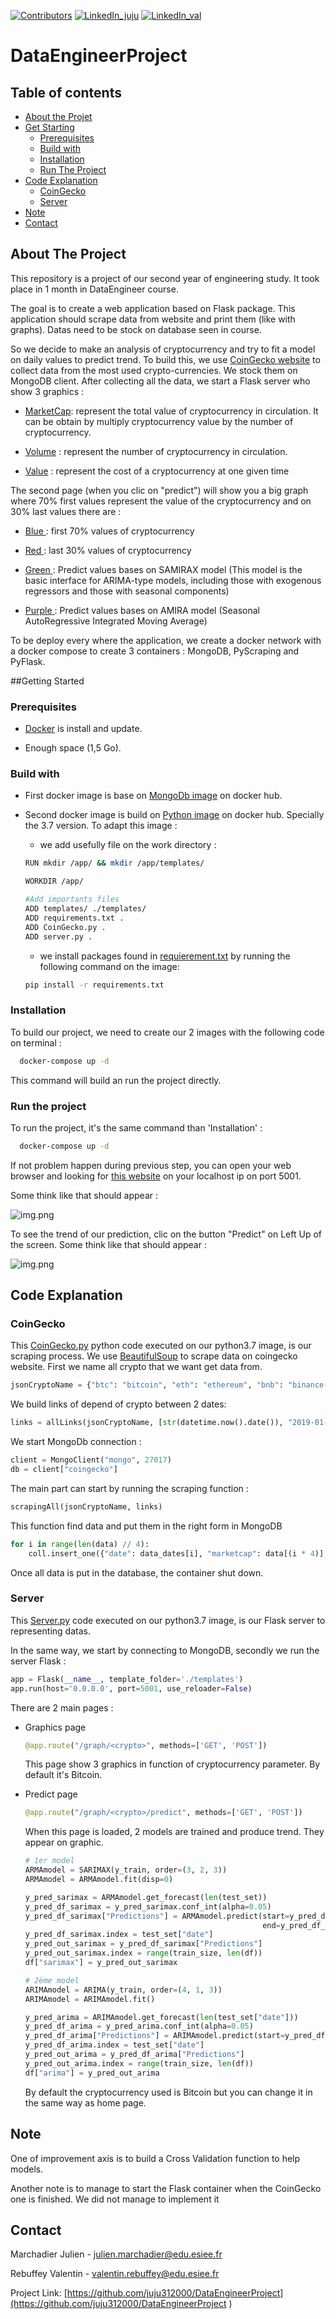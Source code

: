 [![Contributors][contributors-shield]](https://github.com/juju312000/DataEngineerProject/graphs/contributors)
[![LinkedIn_juju][linkedin-shield]](https://linkedin.com/in/jmarchadier)
[![LinkedIn_val][linkedin-shield]](https://linkedin.com/in/valentin-rebuffey-2b34aa22a)

# DataEngineerProject

## Table of contents
* [About the Projet](#About-the-Project)
* [Get Starting](#Get-Strating)
  * [Prerequisites](#Prerequisites)
  * [Build with](#Build-with)
  * [Installation](#Installation)
  * [Run The Project](#Run-the-project)
* [Code Explanation](#Code-Explanation)
  * [CoinGecko](#Coingecko)
  * [Server](#Server)
* [Note](#Note)
* [Contact](#contact) 

## About The Project

This repository is a project of our second year of engineering study.
It took place in 1 month in DataEngineer course.

The goal is to create a web application based on Flask package.
This application should scrape data from website and print them (like with graphs).
Datas need to be stock on database seen in course.

So we decide to make an analysis of cryptocurrency and try to fit a model on daily values to predict trend.
To build this, we use [CoinGecko website](https://www.coingecko.com) to collect data from the most used crypto-currencies.
We stock them on MongoDB client.
After collecting all the data, we start a Flask server who show 3 graphics :

* <u>MarketCap</u>: represent the total value of cryptocurrency in circulation. It can be obtain by multiply cryptocurrency value by the number of cryptocurrency.


* <u>Volume</u> : represent the number of cryptocurrency in circulation.


* <u>Value</u> : represent the cost of a cryptocurrency at one given time

The second page (when you clic on "predict") will show you a big graph where 70% first values represent the value of the cryptocurrency and on 30% last values there are :

* <u> Blue </u> : first 70% values of cryptocurrency 


* <u> Red </u>  : last 30% values of cryptocurrency


* <u> Green </u> : Predict values bases on SAMIRAX model (This model is the basic interface for ARIMA-type models, including those with exogenous regressors and those with seasonal components)


* <u> Purple </u> : Predict values bases on AMIRA model (Seasonal AutoRegressive Integrated Moving Average)

To be deploy every where the application, we create a docker network with a docker compose to create 3 containers : MongoDB, PyScraping
and PyFlask.

##Getting Started
### Prerequisites

* <u>Docker</u> is install and update.


* Enough space (1,5 Go).

### Build with

* First docker image is base on [MongoDb image](https://hub.docker.com/_/mongo) on docker hub.


* Second docker image is build on [Python image](https://hub.docker.com/_/python) on docker hub. Specially the 3.7 version. To adapt this image :
  * we add usefully file on the work directory :
  ```bash
  RUN mkdir /app/ && mkdir /app/templates/

  WORKDIR /app/

  #Add importants files
  ADD templates/ ./templates/
  ADD requirements.txt .
  ADD CoinGecko.py .
  ADD server.py .
  ```
  * we install packages found in [requierement.txt](requirements.txt) by running the following command on the image: 
  ```bash
  pip install -r requirements.txt
    ```
  

### Installation 

To build our project, we need to create our 2 images with the following code on terminal :

```sh
  docker-compose up -d
  ```
This command will build an run the project directly.

### Run the project

To run the project, it's the same command than 'Installation' : 
```sh
  docker-compose up -d
  ```

If not problem happen during previous step, you can open your web browser and looking for [this website](http://localhost:5001/) on your localhost ip on port 5001.

Some think like that should appear : 

![img.png](data/home.png)

To see the trend of our prediction, clic on the button "Predict" on Left Up of the screen.
Some think like that should appear :

![img.png](data/prediction.png)

## Code Explanation 
### CoinGecko

This [CoinGecko.py](CoinGecko.py) python code executed on our python3.7 image, is our scraping process. 
We use [BeautifulSoup](https://www.crummy.com/software/BeautifulSoup/) to scrape data on coingecko website.
First we name all crypto that we want get data from.

```python
jsonCryptoName = {"btc": "bitcoin", "eth": "ethereum", "bnb": "binance-coin", "ada": "cardano", "sol": "solana"}
```
We build links of depend of crypto between 2 dates: 
```python
links = allLinks(jsonCryptoName, [str(datetime.now().date()), "2019-01-28"])
```
We start MongoDb connection :
```python
client = MongoClient("mongo", 27017)
db = client["coingecko"]
 ```

The main part can start by running the scraping function :
```python
scrapingAll(jsonCryptoName, links)
```
This function find data and put them in the right form in MongoDB
```python
for i in range(len(data) // 4):
    coll.insert_one({"date": data_dates[i], "marketcap": data[(i * 4)], "volume": data[(i * 4) + 1],"open": data[(i * 4) + 2],"close": data[(i * 4) + 3]})
```

Once all data is put in the database, the container shut down.

### Server

This [Server.py](server.py) code executed on our python3.7 image, is our Flask server to representing datas.

In the same way, we start by connecting to MongoDB, secondly we run the server Flask :
```python
app = Flask(__name__, template_folder='./templates')
app.run(host='0.0.0.0', port=5001, use_reloader=False)
```

There are 2 main pages :

* Graphics page 
    ```python
    @app.route("/graph/<crypto>", methods=['GET', 'POST'])
    ```
  This page show 3 graphics in function of cryptocurrency parameter. By default it's Bitcoin.

* Predict page 
    ```python
    @app.route("/graph/<crypto>/predict", methods=['GET', 'POST'])
    ```
  When this page is loaded, 2 models are trained and produce trend. They appear on graphic.
    ```python
    # 1er model
    ARMAmodel = SARIMAX(y_train, order=(3, 2, 3))
    ARMAmodel = ARMAmodel.fit(disp=0)

    y_pred_sarimax = ARMAmodel.get_forecast(len(test_set))
    y_pred_df_sarimax = y_pred_sarimax.conf_int(alpha=0.05)
    y_pred_df_sarimax["Predictions"] = ARMAmodel.predict(start=y_pred_df_sarimax.index[0],
                                                         end=y_pred_df_sarimax.index[-1])
    y_pred_df_sarimax.index = test_set["date"]
    y_pred_out_sarimax = y_pred_df_sarimax["Predictions"]
    y_pred_out_sarimax.index = range(train_size, len(df))
    df["sarimax"] = y_pred_out_sarimax

    # 2ème model
    ARIMAmodel = ARIMA(y_train, order=(4, 1, 3))
    ARIMAmodel = ARIMAmodel.fit()

    y_pred_arima = ARIMAmodel.get_forecast(len(test_set["date"]))
    y_pred_df_arima = y_pred_arima.conf_int(alpha=0.05)
    y_pred_df_arima["Predictions"] = ARIMAmodel.predict(start=y_pred_df_arima.index[0], end=y_pred_df_arima.index[-1])
    y_pred_df_arima.index = test_set["date"]
    y_pred_out_arima = y_pred_df_arima["Predictions"]
    y_pred_out_arima.index = range(train_size, len(df))
    df["arima"] = y_pred_out_arima
    ```
    By default the cryptocurrency used is Bitcoin but you can change it in the same way as home page.

## Note

One of improvement axis is to build a Cross Validation function to help models.

Another note is to manage to start the Flask container when the CoinGecko one is finished. We did not manage to implement it


## Contact

Marchadier Julien - julien.marchadier@edu.esiee.fr

Rebuffey Valentin - valentin.rebuffey@edu.esiee.fr

Project Link: [https://github.com/juju312000/DataEngineerProject](https://github.com/juju312000/DataEngineerProject )

<!-- MARKDOWN LINKS & IMAGES -->
[contributors-shield]: https://img.shields.io/github/contributors/juju312000/DataEngineerProject.svg?style=for-the-badge
[linkedin-shield]: https://img.shields.io/badge/-LinkedIn-black.svg?style=for-the-badge&logo=linkedin&colorB=555
